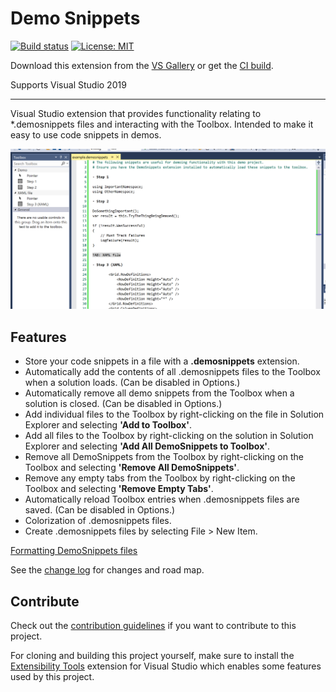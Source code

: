 # Demo Snippets

[![Build status](https://ci.appveyor.com/api/projects/status/n2awlsnbjapax7uf?svg=true)](https://ci.appveyor.com/project/mrlacey/demosnippets)
[![License: MIT](https://img.shields.io/badge/License-MIT-green.svg)](LICENSE)

Download this extension from the [VS Gallery](https://marketplace.visualstudio.com/items?itemName=MattLaceyLtd.DemoSnippets)
or get the [CI build](http://vsixgallery.com/extension/DemoSnippets.e2d68c23-8599-40e8-b402-a57060bf3d29/).

Supports Visual Studio 2019

---------------------------------------

Visual Studio extension that provides functionality relating to *.demosnippets files and interacting with the Toolbox.
Intended to make it easy to use code snippets in demos.

![screenshot](./art/screenshot.png)

## Features

- Store your code snippets in a file with a **.demosnippets** extension.
- Automatically add the contents of all .demosnippets files to the Toolbox when a solution loads. (Can be disabled in Options.)
- Automatically remove all demo snippets from the Toolbox when a solution is closed. (Can be disabled in Options.)
- Add individual files to the Toolbox by right-clicking on the file in Solution Explorer and selecting **'Add to Toolbox'**.
- Add all files to the Toolbox by right-clicking on the solution in Solution Explorer and selecting **'Add All DemoSnippets to Toolbox'**.
- Remove all DemoSnippets from the Toolbox by right-clicking on the Toolbox and selecting **'Remove All DemoSnippets'**.
- Remove any empty tabs from the Toolbox by right-clicking on the Toolbox and selecting **'Remove Empty Tabs'**.
- Automatically reload Toolbox entries when .demosnippets files are saved. (Can be disabled in Options.)
- Colorization of .demosnippets files.
- Create .demosnippets files by selecting File > New Item.

[Formatting DemoSnippets files](./Formatting.md)


See the [change log](CHANGELOG.md) for changes and road map.


## Contribute
Check out the [contribution guidelines](CONTRIBUTING.md)
if you want to contribute to this project.

For cloning and building this project yourself, make sure
to install the
[Extensibility Tools](https://visualstudiogallery.msdn.microsoft.com/ab39a092-1343-46e2-b0f1-6a3f91155aa6)
extension for Visual Studio which enables some features
used by this project.
